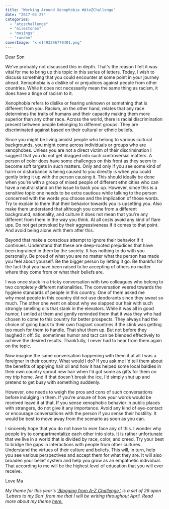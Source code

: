 ```yaml
---
title: "Working Around Xenophobia #AtoZChallenge"
date: "2017-04-27"
categories: 
  - "atozchallenge"
  - "milestones"
  - "musings"
  - "random"
coverImage: "x-e1493296770401.png"
---
```


Dear Son

We've probably not discussed this in depth. That's the reason I felt it was vital for me to bring up this topic in this series of letters. Today, I wish to discuss something that you could encounter at some point in your journey ahead. Xenophobia is a dislike of or prejudices against people from other countries. While it does not necessarily mean the same thing as racism, it does have a tinge of racism to it.

Xenophobia refers to dislike or fearing unknown or something that is different from you. Racism, on the other hand, relates that any race determines the traits of humans and their capacity making them more superior than any other race. Across the world, there is racial discrimination present between people belonging to different groups. They are discriminated against based on their cultural or ethnic beliefs.

Since you might be living amidst people who belong to various cultural backgrounds, you might come across individuals or groups who are xenophobes. Unless you are not a direct victim of their discrimination I suggest that you do not get dragged into such controversial matters. A person of color does have some challenges on this front as they seem to become soft targets in such matters. Only and only if you see some kind of harm or disturbance is being caused to you directly is when you could gently bring it up with the person causing it. This should ideally be done when you're with a group of mixed people of different ethnicities who can have a neutral stand on the issue to back you up. However, since this is a sensitive topic one needs to be extra cautious while talking to the person concerned with the words you choose and the implication of those words. Try to explain to them that their behavior towards you is upsetting you. Also make them understand that although you come from a different background, nationality, and culture it does not mean that you're any different from them in the way you think. At all costs avoid any kind of flare ups. Do not get provoked by their aggressiveness if it comes to that point. And avoid being alone with them after this.

Beyond that make a conscious attempt to ignore their behavior if it continues. Understand that these are deep-rooted prejudices that have been ingrained in them by the society. It has nothing to do with you personally. Be proud of what you are no matter what the person has made you feel about yourself. Be the bigger person by letting it go. Be thankful for the fact that you have been raised to be accepting of others no matter where they come from or what their beliefs are.

I was once stuck in a tricky conversation with two colleagues who belong to two completely different nationalities. The conversation veered towards the hygiene standards of people in this country. One of them asked me why most people in this country did not use deodorants since they sweat so much. The other one went on about why we slapped our hair with such strongly smelling oils that stank in the elevators. While it was all in good humor, I smiled at them and gently reminded them that it was they who had chosen to come to this country for better prospects. They always had the choice of going back to their own fragrant countries if the stink was getting too much for them to handle. That shut them up. But not before they laughed it off. So, sometimes humor and tact can be blended effectively to achieve the desired results. Thankfully, I never had to hear from them again on the topic.

Now imagine the same conversation happening with them if at all I was a foreigner in their country. What would I do? If you ask me I'd tell them about the benefits of applying hair oil and how it has helped some local baldies in their own country sprout new hair when I'd got some as gifts for them on my trip home. And if that doesn't break the ice, I'd simply shut up and pretend to get busy with something suddenly.

However, one needs to weigh the pros and cons of such conversations before indulging in them. If you're unsure of how your words would be received leave it at that. If you sense xenophobic behavior in public places with strangers, do not give it any importance. Avoid any kind of eye-contact or encourage conversations with the person if you sense their hostility. It would be best to move away from the scenario as soon as you can.

I sincerely hope that you do not have to ever face any of this. I wonder why people try to compartmentalize each other into slots. It is rather unfortunate that we live in a world that is divided by race, color, and creed. Try your best to bridge the gaps in interactions with people from other cultures. Understand the virtues of their culture and beliefs. This will, in turn, help you see various perspectives and accept them for what they are. It will also broaden your belief system and help you grow as an empathetic individual. That according to me will be the highest level of education that you will ever receive.

Love Ma

_My theme for this year's ['Blogging from A-Z Challenge,'](http://www.a-to-zchallenge.com/) is a set of 26 open 'Letters to my Son' from me that I will be writing throughout April. Read more about my theme [here.](http://ifsbutsandsetcs.com/2017/03/theme-reveal-atozchallenge-2017-letters-to-my-son/)_
